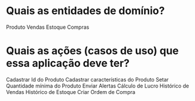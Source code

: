 # Quais as entidades de domínio?
  Produto
  Vendas
  Estoque
  Compras

# Quais as ações (casos de uso) que essa aplicação deve ter?
  Cadastrar Id do Produto
  Cadastrar características do Produto
  Setar Quantidade mínima do Produto
  Enviar Alertas
  Cálculo de Lucro
  Histórico de Vendas
  Histórico de Estoque
  Criar Ordem de Compra
